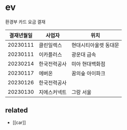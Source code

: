 # ev

환경부 카드 요금 결재

| 결재년월일 | 사업자         | 위치                  |
| ---------- | -------------- | --------------------- |
| 20230111   | 클린일렉스     | 현대시티아울렛 동대문 |
| 20230111   | 이카플러스     | 광운대 급속           |
| 20230214   | 한국전력공사   | 미아 현대백화점       |
| 20230117   | 에버온         | 꿈의숲 아이파크       |
| 20230126   | 한국전력공사   |                       |
| 20230130   | 지에스커넥트   | 그랑 서울             |

## related
- [[car]]
